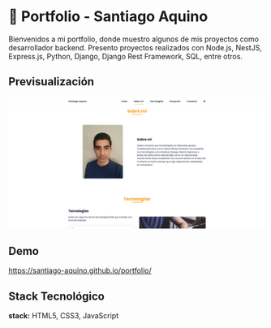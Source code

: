 
# 💼 Portfolio - Santiago Aquino

Bienvenidos a mi portfolio, donde muestro algunos de mis proyectos como desarrollador backend. Presento proyectos realizados con Node.js, NestJS, Express.js, Python, Django, Django Rest Framework, SQL, entre otros.


## Previsualización

![App Screenshot](./assets/img/portfolio.png)


## Demo

https://santiago-aquino.github.io/portfolio/


## Stack Tecnológico

**stack:** HTML5, CSS3, JavaScript

